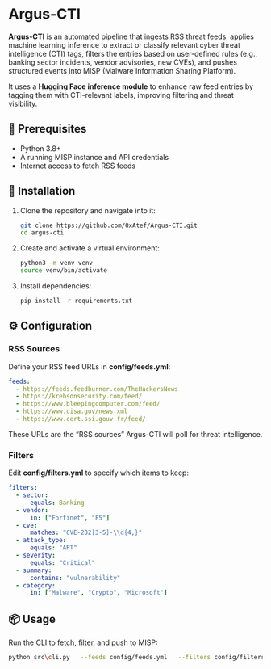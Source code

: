 # Argus-CTI

**Argus-CTI** is an automated pipeline that ingests RSS threat feeds, applies machine learning inference to extract or classify relevant cyber threat intelligence (CTI) tags, filters the entries based on user-defined rules (e.g., banking sector incidents, vendor advisories, new CVEs), and pushes structured events into MISP (Malware Information Sharing Platform).

It uses a **Hugging Face inference module** to enhance raw feed entries by tagging them with CTI-relevant labels, improving filtering and threat visibility.

## 🔧 Prerequisites

- Python 3.8+
- A running MISP instance and API credentials
- Internet access to fetch RSS feeds

## 🚀 Installation

1. Clone the repository and navigate into it:

   ```bash
   git clone https://github.com/0xAtef/Argus-CTI.git
   cd argus-cti
   ```

2. Create and activate a virtual environment:

   ```bash
   python3 -m venv venv
   source venv/bin/activate
   ```

3. Install dependencies:

   ```bash
   pip install -r requirements.txt
   ```

## ⚙️ Configuration

### RSS Sources

Define your RSS feed URLs in **config/feeds.yml**:

```yaml
feeds:
  - https://feeds.feedburner.com/TheHackersNews
  - https://krebsonsecurity.com/feed/
  - https://www.bleepingcomputer.com/feed/
  - https://www.cisa.gov/news.xml
  - https://www.cert.ssi.gouv.fr/feed/
```

These URLs are the “RSS sources” Argus-CTI will poll for threat intelligence.

### Filters

Edit **config/filters.yml** to specify which items to keep:

```yaml
filters:
  - sector:
      equals: Banking
  - vendor:
      in: ["Fortinet", "F5"]
  - cve:
      matches: "CVE-202[3-5]-\\d{4,}"
  - attack_type:
      equals: "APT"
  - severity:
      equals: "Critical"
  - summary:
      contains: "vulnerability"
  - category:
      in: ["Malware", "Crypto", "Microsoft"]
```

## 📦 Usage

Run the CLI to fetch, filter, and push to MISP:

```bash
python src\cli.py   --feeds config/feeds.yml   --filters config/filters.yml   --misp-url https://misp.local   --misp-key YOUR_API_KEY
```
